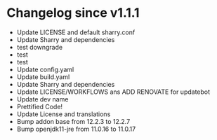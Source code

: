 # Changelog since v1.1.1
- Update LICENSE and default sharry.conf 
- Update Sharry and dependencies 
- test downgrade 
- test 
- test 
- Update config.yaml 
- Update build.yaml 
- Update Sharry and dependencies 
- Update LICENSE/WORKFLOWS ans ADD RENOVATE for updatebot 
- Update dev name 
- Prettified Code! 
- Update License and translations 
- Bump addon base from 12.2.3 to 12.2.7 
- Bump openjdk11-jre from 11.0.16 to 11.0.17 
